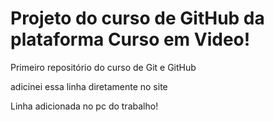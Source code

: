 # Projeto do curso de GitHub da plataforma Curso em Video!
 Primeiro repositório do curso de Git e GitHub
 
 adicinei essa linha diretamente no site
 
 Linha adicionada no pc do trabalho! 
